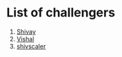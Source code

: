 # List of challengers
1. [Shivay](https://github.com/shivaylamba)
2. [Vishal](https://github.com/Vishal-74)
2. [shivscaler](http://github.com/shivscaler)
